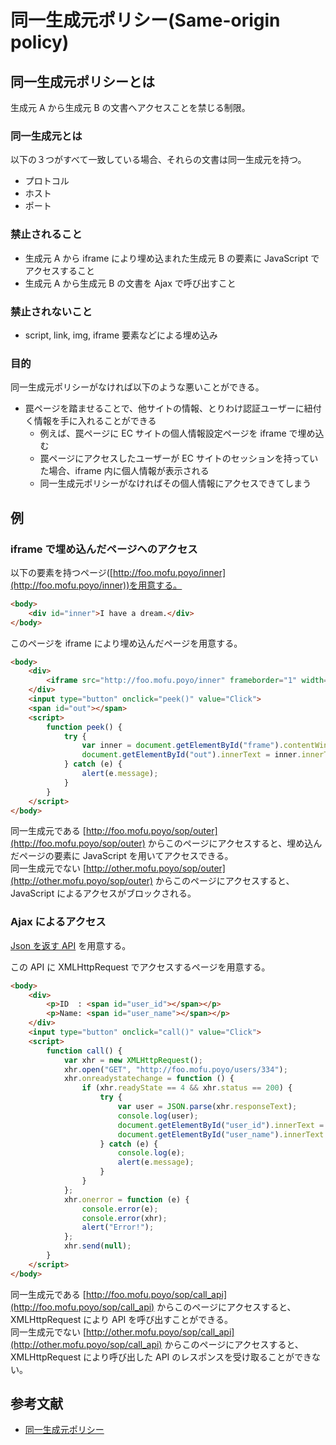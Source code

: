 # 同一生成元ポリシー(Same-origin policy)

## 同一生成元ポリシーとは

生成元 A から生成元 B の文書へアクセスことを禁じる制限。

### 同一生成元とは

以下の３つがすべて一致している場合、それらの文書は同一生成元を持つ。

* プロトコル
* ホスト
* ポート

### 禁止されること

* 生成元 A から iframe により埋め込まれた生成元 B の要素に JavaScript でアクセスすること
* 生成元 A から生成元 B の文書を Ajax で呼び出すこと

### 禁止されないこと

* script, link, img, iframe 要素などによる埋め込み

### 目的

同一生成元ポリシーがなければ以下のような悪いことができる。

* 罠ページを踏ませることで、他サイトの情報、とりわけ認証ユーザーに紐付く情報を手に入れることができる
    * 例えば、罠ページに EC サイトの個人情報設定ページを iframe で埋め込む
    * 罠ページにアクセスしたユーザーが EC サイトのセッションを持っていた場合、iframe 内に個人情報が表示される
    * 同一生成元ポリシーがなければその個人情報にアクセスできてしまう

## 例

### iframe で埋め込んだページヘのアクセス

以下の要素を持つページ([http://foo.mofu.poyo/inner](http://foo.mofu.poyo/inner))を用意する。

```html
<body>
    <div id="inner">I have a dream.</div>
</body>
```

このページを iframe により埋め込んだページを用意する。

```html
<body>
    <div>
        <iframe src="http://foo.mofu.poyo/inner" frameborder="1" width="600" height="100" id="frame"></iframe>
    </div>
    <input type="button" onclick="peek()" value="Click">
    <span id="out"></span>
    <script>
        function peek() {
            try {
                var inner = document.getElementById("frame").contentWindow.document.getElementById("inner");
                document.getElementById("out").innerText = inner.innerText;
            } catch (e) {
                alert(e.message);
            }
        }
    </script>
</body>
```

同一生成元である [http://foo.mofu.poyo/sop/outer](http://foo.mofu.poyo/sop/outer) からこのページにアクセスすると、埋め込んだページの要素に JavaScript を用いてアクセスできる。  
同一生成元でない [http://other.mofu.poyo/sop/outer](http://other.mofu.poyo/sop/outer) からこのページにアクセスすると、JavaScript によるアクセスがブロックされる。

### Ajax によるアクセス

[Json を返す API](http://foo.mofu.poyo/users/334) を用意する。  

この API に XMLHttpRequest でアクセスするページを用意する。

```html
<body>
    <div>
        <p>ID  : <span id="user_id"></span></p>
        <p>Name: <span id="user_name"></span></p>
    </div>
    <input type="button" onclick="call()" value="Click">
    <script>
        function call() {
            var xhr = new XMLHttpRequest();
            xhr.open("GET", "http://foo.mofu.poyo/users/334");
            xhr.onreadystatechange = function () {
                if (xhr.readyState == 4 && xhr.status == 200) {
                    try {
                        var user = JSON.parse(xhr.responseText);
                        console.log(user);
                        document.getElementById("user_id").innerText = user.id;
                        document.getElementById("user_name").innerText = user.name;
                    } catch (e) {
                        console.log(e);
                        alert(e.message);
                    }
                }
            };
            xhr.onerror = function (e) {
                console.error(e);
                console.error(xhr);
                alert("Error!");
            };
            xhr.send(null);
        }
    </script>
</body>
```

同一生成元である [http://foo.mofu.poyo/sop/call_api](http://foo.mofu.poyo/sop/call_api) からこのページにアクセスすると、XMLHttpRequest により API を呼び出すことができる。  
同一生成元でない [http://other.mofu.poyo/sop/call_api](http://other.mofu.poyo/sop/call_api) からこのページにアクセスすると、XMLHttpRequest により呼び出した API のレスポンスを受け取ることができない。

## 参考文献

* [同一生成元ポリシー](https://developer.mozilla.org/ja/docs/Web/JavaScript/Same_origin_policy_for_JavaScript)
